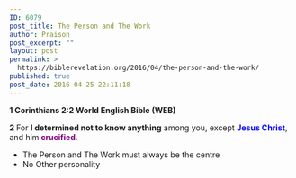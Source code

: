 ```yaml
---
ID: 6079
post_title: The Person and The Work
author: Praison
post_excerpt: ""
layout: post
permalink: >
  https://biblerevelation.org/2016/04/the-person-and-the-work/
published: true
post_date: 2016-04-25 22:11:18
---
```

<p class="p1"><strong><span class="s1">1 Corinthians 2:2
</span><span class="s2">World English Bible (WEB)</span></strong></p>
<p class="p2"><span class="s3"><b>2 </b></span><span class="s2">For <strong>I determined not to know anything</strong> among you, except <span style="color: #0000ff;"><strong>Jesus Christ</strong></span>, and him<span style="color: #800080;"><strong> crucified</strong></span>.</span></p>

<ul>
 	<li class="p2">The Person and The Work must always be the centre</li>
 	<li class="p2">No Other personality</li>
</ul>